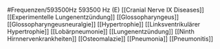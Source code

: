 #Frequenzen/593500Hz
593500 Hz (E)
[[Cranial Nerve IX Diseases]]
[[Experimentelle Lungenentzündung]]
[[Glossopharyngeus]]
[[Glossopharyngeusneuralgie]]
[[Hypertrophie]]
[[Linksventrikulärer Hypertrophie]]
[[Lobärpneumonie]]
[[Lungenentzündung]]
[[Ninth Hirnnervenkrankheiten]]
[[Osteomalazie]]
[[Pneumonia]]
[[Pneumonitis]]